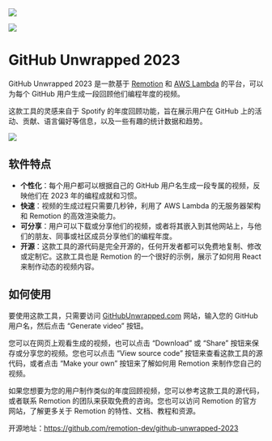 <img src="/assets/image/240114-github-unwrapped-2023-1.png" style="max-width: 70%; height: auto;">
<small></small>




![](/assets/image/240114-github-unwrapped-2023-1.png)


# GitHub Unwrapped 2023

GitHub Unwrapped 2023 是一款基于 [Remotion](^4^) 和 [AWS Lambda](https://aws.amazon.com/lambda/) 的平台，可以为每个 GitHub 用户生成一段回顾他们编程年度的视频。

这款工具的灵感来自于 Spotify 的年度回顾功能，旨在展示用户在 GitHub 上的活动、贡献、语言偏好等信息，以及一些有趣的统计数据和趋势。


![](/assets/image/240114-github-unwrapped-2023-2.png)


## 软件特点

- **个性化**：每个用户都可以根据自己的 GitHub 用户名生成一段专属的视频，反映他们在 2023 年的编程成就和习惯。
- **快速**：视频的生成过程只需要几秒钟，利用了 AWS Lambda 的无服务器架构和 Remotion 的高效渲染能力。
- **可分享**：用户可以下载或分享他们的视频，或者将其嵌入到其他网站上，与他们的朋友、同事或社区成员分享他们的编程年度。
- **开源**：这款工具的源代码是完全开源的，任何开发者都可以免费地复制、修改或定制它。这款工具也是 Remotion 的一个很好的示例，展示了如何用 React 来制作动态的视频内容。

## 如何使用

要使用这款工具，只需要访问 [GitHubUnwrapped.com](^1^) 网站，输入您的 GitHub 用户名，然后点击 “Generate video” 按钮。

您可以在网页上观看生成的视频，也可以点击 “Download” 或 “Share” 按钮来保存或分享您的视频。您也可以点击 “View source code” 按钮来查看这款工具的源代码，或者点击 “Make your own” 按钮来了解如何用 Remotion 来制作您自己的视频。


如果您想要为您的用户制作类似的年度回顾视频，您可以参考这款工具的源代码，或者联系 Remotion 的团队来获取免费的咨询。您也可以访问 Remotion 的官方网站，了解更多关于 Remotion 的特性、文档、教程和资源。

开源地址：https://github.com/remotion-dev/github-unwrapped-2023